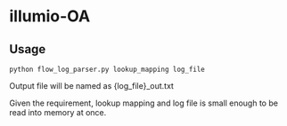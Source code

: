 # illumio-OA
## Usage
```python flow_log_parser.py lookup_mapping log_file```

Output file will be named as {log_file}_out.txt

Given the requirement, lookup mapping and log file is small enough to be read into memory at once.
